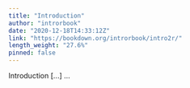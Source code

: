 ```yaml
---
title: "Introduction"
author: "introrbook"
date: "2020-12-18T14:33:12Z"
link: "https://bookdown.org/introrbook/intro2r/"
length_weight: "27.6%"
pinned: false
---
```


Introduction [...]  ...
